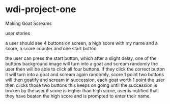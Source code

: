 # wdi-project-one


Making Goat Screams

user stories

  a user should see 4 buttons on screen, a high score with my name and a score, a score counter and one start button
  
  the user can press the start button, which after a slight delay, one of the buttons background image will turn into a goat and scream randomly
  the user then will be able to click all four buttons.
  if they click the correct button it will turn into a goat and scream again randomly, score 1 point
  two buttons will then goatify and scream in succession, each goat worth 1 point
  the user then clicks those two buttons
  this keeps on going until the succession is broken by the user
  if score is higher than high score, user is notified that they have beaten the high score and is prompted to enter their name.

